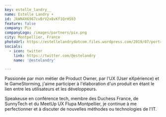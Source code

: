 ```yaml
---
key: estelle_landry__️
name: Estelle Landry ☀️
id: JkWN4X6967cvBrV2x8vKf1QrHS93
feature: false
company: Pix
companyLogo: /images/partners/pix.png
city: Montpellier, France
photoUrl: https://estellelandrydotcom.files.wordpress.com/2019/07/portrait.png?w=2048
socials:
  - icon: twitter
    link: https://twitter.com/@estelandry
    name: '@estelandry'

---
```


Passionée par mon métier de Product Owner, par l'UX (User eXpérience) et le GameStorming, j'aime participer à l'élaboration d'un produit en étant le lien entre les utilisateurs et les développeurs.

Speakeuse en conférence tech, membre des Duchess France, de SunnyTech et du MeetUp UX Flupa Montpellier, je continue à me perfectionner et à discuter de nouvelles méthodes ou technologies de l'IT.
